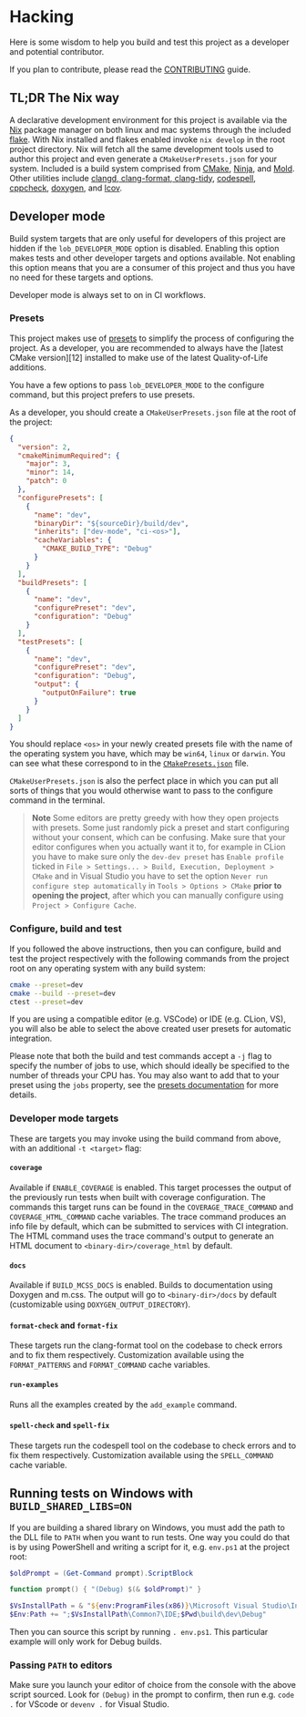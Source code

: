 # Hacking

Here is some wisdom to help you build and test this project as a developer and potential contributor.

If you plan to contribute, please read the [CONTRIBUTING](CONTRIBUTING.md) guide.

## TL;DR The Nix way

A declarative development environment for this project is available via the [Nix][1] package manager on both linux and mac systems through the included [flake](flake.nix). With Nix installed and flakes enabled invoke ```nix develop``` in the root project directory. Nix will fetch all the same development tools used to author this project and even generate a `CMakeUserPresets.json` for your system. Included is a build system comprised from [CMake][2], [Ninja][3], and [Mold][4]. Other utilities include [clangd, clang-format, clang-tidy][5], [codespell][6], [cppcheck][7], [doxygen][8], and [lcov][9].

## Developer mode

Build system targets that are only useful for developers of this project are hidden if the `lob_DEVELOPER_MODE` option is disabled. Enabling this option makes tests and other developer targets and options available. Not enabling this option means that you are a consumer of this project and thus you have no need for these targets and options.

Developer mode is always set to on in CI workflows.

### Presets

This project makes use of [presets][1] to simplify the process of configuring the project. As a developer, you are recommended to always have the [latest CMake version][12] installed to make use of the latest Quality-of-Life additions.

You have a few options to pass `lob_DEVELOPER_MODE` to the configure command, but this project prefers to use presets.

As a developer, you should create a `CMakeUserPresets.json` file at the root of the project:

```json
{
  "version": 2,
  "cmakeMinimumRequired": {
    "major": 3,
    "minor": 14,
    "patch": 0
  },
  "configurePresets": [
    {
      "name": "dev",
      "binaryDir": "${sourceDir}/build/dev",
      "inherits": ["dev-mode", "ci-<os>"],
      "cacheVariables": {
        "CMAKE_BUILD_TYPE": "Debug"
      }
    }
  ],
  "buildPresets": [
    {
      "name": "dev",
      "configurePreset": "dev",
      "configuration": "Debug"
    }
  ],
  "testPresets": [
    {
      "name": "dev",
      "configurePreset": "dev",
      "configuration": "Debug",
      "output": {
        "outputOnFailure": true
      }
    }
  ]
}
```

You should replace `<os>` in your newly created presets file with the name of the operating system you have, which may be `win64`, `linux` or `darwin`. You can see what these correspond to in the [`CMakePresets.json`](CMakePresets.json) file.

`CMakeUserPresets.json` is also the perfect place in which you can put all sorts of things that you would otherwise want to pass to the configure command in the terminal.

> **Note**
> Some editors are pretty greedy with how they open projects with presets.
> Some just randomly pick a preset and start configuring without your consent,
> which can be confusing. Make sure that your editor configures when you
> actually want it to, for example in CLion you have to make sure only the
> `dev-dev preset` has `Enable profile` ticked in
> `File > Settings... > Build, Execution, Deployment > CMake` and in Visual
> Studio you have to set the option `Never run configure step automatically`
> in `Tools > Options > CMake` **prior to opening the project**, after which
> you can manually configure using `Project > Configure Cache`.

### Configure, build and test

If you followed the above instructions, then you can configure, build and test the project respectively with the following commands from the project root on any operating system with any build system:

```sh
cmake --preset=dev
cmake --build --preset=dev
ctest --preset=dev
```

If you are using a compatible editor (e.g. VSCode) or IDE (e.g. CLion, VS), you will also be able to select the above created user presets for automatic integration.

Please note that both the build and test commands accept a `-j` flag to specify the number of jobs to use, which should ideally be specified to the number of threads your CPU has. You may also want to add that to your preset using the `jobs` property, see the [presets documentation][11] for more details.

### Developer mode targets

These are targets you may invoke using the build command from above, with an additional `-t <target>` flag:

#### `coverage`

Available if `ENABLE_COVERAGE` is enabled. This target processes the output of the previously run tests when built with coverage configuration. The commands this target runs can be found in the `COVERAGE_TRACE_COMMAND` and `COVERAGE_HTML_COMMAND` cache variables. The trace command produces an info file by default, which can be submitted to services with CI integration. The HTML command uses the trace command's output to generate an HTML document to `<binary-dir>/coverage_html` by default.

#### `docs`

Available if `BUILD_MCSS_DOCS` is enabled. Builds to documentation using Doxygen and m.css. The output will go to `<binary-dir>/docs` by default (customizable using `DOXYGEN_OUTPUT_DIRECTORY`).

#### `format-check` and `format-fix`

These targets run the clang-format tool on the codebase to check errors and to fix them respectively. Customization available using the `FORMAT_PATTERNS` and `FORMAT_COMMAND` cache variables.

#### `run-examples`

Runs all the examples created by the `add_example` command.

#### `spell-check` and `spell-fix`

These targets run the codespell tool on the codebase to check errors and to fix them respectively. Customization available using the `SPELL_COMMAND` cache variable.

## Running tests on Windows with `BUILD_SHARED_LIBS=ON`

If you are building a shared library on Windows, you must add the path to the DLL file to `PATH` when you want to run tests. One way you could do that is by using PowerShell and writing a script for it, e.g. `env.ps1` at the project root:

```powershell
$oldPrompt = (Get-Command prompt).ScriptBlock

function prompt() { "(Debug) $(& $oldPrompt)" }

$VsInstallPath = & "${env:ProgramFiles(x86)}\Microsoft Visual Studio\Installer\vswhere.exe" -Property InstallationPath
$Env:Path += ";$VsInstallPath\Common7\IDE;$Pwd\build\dev\Debug"
```

Then you can source this script by running `. env.ps1`. This particular example will only work for Debug builds.

### Passing `PATH` to editors

Make sure you launch your editor of choice from the console with the above script sourced. Look for `(Debug)` in the prompt to confirm, then run e.g. `code .` for VScode or `devenv .` for Visual Studio.

[1]: https://nixos.org/
[2]: https://cmake.org/
[3]: https://ninja-build.org/
[4]: https://github.com/rui314/mold
[5]: https://clang.llvm.org/extra/index.html
[6]: https://github.com/codespell-project/codespell
[7]: http://cppcheck.net/
[8]: https://www.doxygen.nl/index.html
[9]: https://github.com/linux-test-project/lcov
[10]: https://cmake.org/cmake/help/latest/manual/cmake-presets.7.html
[11]: https://cmake.org/download/
